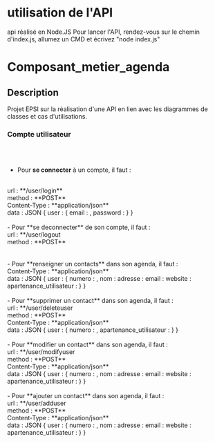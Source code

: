 # utilisation de l'API
api réalisé en Node.JS
Pour lancer l'API, rendez-vous sur le chemin d'index.js, allumez un CMD et écrivez "node index.js"

# Composant_metier_agenda



## Description

Projet EPSI sur la réalisation d'une API en lien avec les diagrammes de classes et cas d'utilisations.


### Compte utilisateur
<br><br>
- Pour **se connecter** à un compte, il faut :
<br>
url : **/user/login**<br>
method : **POST**<br>
Content-Type : **application/json**<br>
data : JSON
{
    user : {
        email : <your_email>,
        password : <your_password>
    }
}
<br><br>
- Pour **se deconnecter** de son compte, il faut :
<br>
url : **/user/logout<br>
method : **POST**<br>
<br><br>
- Pour **renseigner un contacts** dans son agenda, il faut :
<br>
Content-Type : **application/json**<br>
data : JSON
{
    user : {
        numero : <numero>,
        nom : <nom>
        adresse : <adresse>
        email : <email>
        website : <website>
        apartenance_utilisateur : <utilisateur connecte>
    }
}
    <br><br>
  - Pour **supprimer un contact** dans son agenda, il faut :
<br>
  url : **/user/deleteuser<br>
method : **POST**<br>
Content-Type : **application/json**<br>
data : JSON
{
    user : {
        numero : <numero>,
        apartenance_utilisateur : <utilisateur connecte>
    }
}
    <br><br>
    - Pour **modifier un contact** dans son agenda, il faut :
<br>
    url : **/user/modifyuser<br>
method : **POST**<br>
Content-Type : **application/json**<br>
data : JSON
{
    user : {
        numero : <numero>,
        nom : <nom>
        adresse : <adresse>
        email : <email>
        website : <website>
        apartenance_utilisateur : <utilisateur connecte>
    }
}
    <br><br>
      - Pour **ajouter un contact** dans son agenda, il faut :
<br>
    url : **/user/adduser<br>
method : **POST**<br>
Content-Type : **application/json**<br>
data : JSON
{
    user : {
        numero : <numero>,
        nom : <nom>
        adresse : <adresse>
        email : <email>
        website : <website>
        apartenance_utilisateur : <utilisateur connecte>
    }
}
